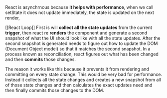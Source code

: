 


React is asynchrnous because **it helps with performance**,
when we call setState it does not update immediately,
the state is updated on the next render,

[[React Loop]]
First is will **collect all the state updates** from the current **trigger**, then react re **renders** the component and generate a second snapshot of what the UI should look like with all the state updates.
After the second snapshot is generated needs to figure out how to update the DOM (Document Object model) so that it matches the second snapshot. 
	In a process known as reconciliation, react figures out what has been changed and then **commits** those changes. 

The reason it works like this because it prevents it from rendering and committing on every state change. This would be very bad for performance. Instead it collects all the state changes and creates a new snapshot from all of those state changes and then calculates the exact updates need and then finally commits those changes to the DOM.
